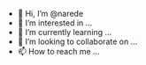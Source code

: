 - 👋 Hi, I’m @narede
- 👀 I’m interested in ...
- 🌱 I’m currently learning ...
- 💞️ I’m looking to collaborate on ...
- 📫 How to reach me ...

<!---
narede/narede is a ✨ special ✨ repository because its `README.md` (this file) appears on your GitHub profile.
You can click the Preview link to take a look at your changes.
--->

